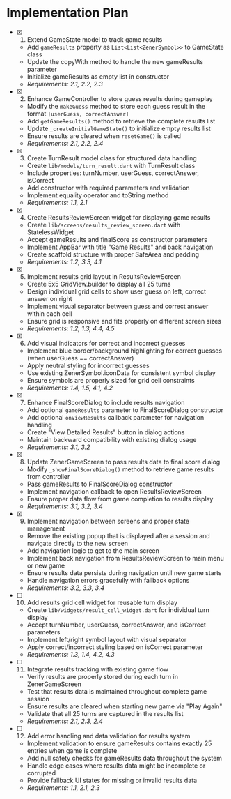 # Implementation Plan

- [x] 1. Extend GameState model to track game results

  - Add `gameResults` property as `List<List<ZenerSymbol>>` to GameState class
  - Update the copyWith method to handle the new gameResults parameter
  - Initialize gameResults as empty list in constructor
  - _Requirements: 2.1, 2.2, 2.3_

- [x] 2. Enhance GameController to store guess results during gameplay

  - Modify the `makeGuess` method to store each guess result in the format `[userGuess, correctAnswer]`
  - Add `getGameResults()` method to retrieve the complete results list
  - Update `_createInitialGameState()` to initialize empty results list
  - Ensure results are cleared when `resetGame()` is called
  - _Requirements: 2.1, 2.2, 2.4_

- [x] 3. Create TurnResult model class for structured data handling

  - Create `lib/models/turn_result.dart` with TurnResult class
  - Include properties: turnNumber, userGuess, correctAnswer, isCorrect
  - Add constructor with required parameters and validation
  - Implement equality operator and toString method
  - _Requirements: 1.1, 2.1_

- [x] 4. Create ResultsReviewScreen widget for displaying game results

  - Create `lib/screens/results_review_screen.dart` with StatelessWidget
  - Accept gameResults and finalScore as constructor parameters
  - Implement AppBar with title "Game Results" and back navigation
  - Create scaffold structure with proper SafeArea and padding
  - _Requirements: 1.2, 3.3, 4.1_

- [x] 5. Implement results grid layout in ResultsReviewScreen

  - Create 5x5 GridView.builder to display all 25 turns
  - Design individual grid cells to show user guess on left, correct answer on right
  - Implement visual separator between guess and correct answer within each cell
  - Ensure grid is responsive and fits properly on different screen sizes
  - _Requirements: 1.2, 1.3, 4.4, 4.5_

- [x] 6. Add visual indicators for correct and incorrect guesses

  - Implement blue border/background highlighting for correct guesses (when userGuess == correctAnswer)
  - Apply neutral styling for incorrect guesses
  - Use existing ZenerSymbol.iconData for consistent symbol display
  - Ensure symbols are properly sized for grid cell constraints
  - _Requirements: 1.4, 1.5, 4.1, 4.2_

- [x] 7. Enhance FinalScoreDialog to include results navigation

  - Add optional `gameResults` parameter to FinalScoreDialog constructor
  - Add optional `onViewResults` callback parameter for navigation handling
  - Create "View Detailed Results" button in dialog actions
  - Maintain backward compatibility with existing dialog usage
  - _Requirements: 3.1, 3.2_

- [x] 8. Update ZenerGameScreen to pass results data to final score dialog

  - Modify `_showFinalScoreDialog()` method to retrieve game results from controller
  - Pass gameResults to FinalScoreDialog constructor
  - Implement navigation callback to open ResultsReviewScreen
  - Ensure proper data flow from game completion to results display
  - _Requirements: 3.1, 3.2, 3.4_

- [x] 9. Implement navigation between screens and proper state management

  - Remove the existing popup that is displayed after a session and navigate directly to the new screen
  - Add navigation logic to get to the main screen
  - Implement back navigation from ResultsReviewScreen to main menu or new game
  - Ensure results data persists during navigation until new game starts
  - Handle navigation errors gracefully with fallback options
  - _Requirements: 3.2, 3.3, 3.4_

- [ ] 10. Add results grid cell widget for reusable turn display

  - Create `lib/widgets/result_cell_widget.dart` for individual turn display
  - Accept turnNumber, userGuess, correctAnswer, and isCorrect parameters
  - Implement left/right symbol layout with visual separator
  - Apply correct/incorrect styling based on isCorrect parameter
  - _Requirements: 1.3, 1.4, 4.2, 4.3_

- [ ] 11. Integrate results tracking with existing game flow

  - Verify results are properly stored during each turn in ZenerGameScreen
  - Test that results data is maintained throughout complete game session
  - Ensure results are cleared when starting new game via "Play Again"
  - Validate that all 25 turns are captured in the results list
  - _Requirements: 2.1, 2.3, 2.4_

- [ ] 12. Add error handling and data validation for results system
  - Implement validation to ensure gameResults contains exactly 25 entries when game is complete
  - Add null safety checks for gameResults data throughout the system
  - Handle edge cases where results data might be incomplete or corrupted
  - Provide fallback UI states for missing or invalid results data
  - _Requirements: 1.1, 2.1, 2.3_
